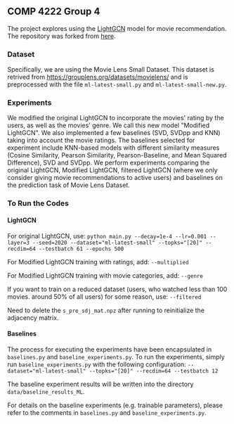 ## COMP 4222 Group 4
The project explores using the [LightGCN](https://arxiv.org/abs/2002.02126) model for movie recommendation. The repository was forked from [here](https://github.com/gusye1234/LightGCN-PyTorch).

### Dataset
Specifically, we are using the Movie Lens Small Dataset. This dataset is retrived from <https://grouplens.org/datasets/movielens/> and is preprocessed with the file `ml-latest-small.py` and `ml-latest-small-new.py`.

### Experiments
We modified the original LightGCN to incorporate the movies' rating by the users, as well as the movies' genre. We call this new model "Modified LightGCN". 
We also implemented a few baselines (SVD, SVDpp and KNN) taking into account the movie ratings. The baselines selected for experiment include KNN-based models with different similarity measures (Cosine Similarity, Pearson Similarity, Pearson-Baseline, and Mean Squared Difference), SVD and SVDpp.
We perform experiments comparing the original LightGCN, Modified LightGCN, filtered LightGCN (where we only consider giving movie recommendations to active users) and baselines on the prediction task of Movie Lens Dataset. 

### To Run the Codes
#### LightGCN
For original LightGCN, use:
`python main.py --decay=1e-4 --lr=0.001 --layer=3 --seed=2020 --dataset="ml-latest-small" --topks="[20]" --recdim=64 --testbatch 61 --epochs 500`

For Modified LightGCN training with ratings, add:
`--multiplied`

For Modified LightGCN training with movie categories, add:
`--genre`

If you want to train on a reduced dataset (users, who watched less than 100 movies. around 50% of all users) for some reason, use:
`--filtered`

Need to delete the `s_pre_sdj_mat.npz` after running to reinitialize the adjacency matrix.

#### Baselines
The process for executing the experiments have been encapsulated in `baselines.py` and `baseline_experiments.py`. To run the experiments, simply run `baseline_experiments.py` with the following configuration: `--dataset="ml-latest-small" --topks="[20]" --recdim=64 --testbatch 12`

The baseline experiment results will be written into the directory `data/baseline_results_ML`. 

For details on the baseline experiments (e.g. trainable parameters), please refer to the comments in `baselines.py` and `baseline_experiments.py`.
